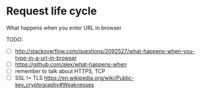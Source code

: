 # Request life cycle

What happens when you enter URL in browser

TODO:

- [ ] http://stackoverflow.com/questions/2092527/what-happens-when-you-type-in-a-url-in-browser
- [ ] https://github.com/alex/what-happens-when
- [ ] remember to talk about HTTPS, TCP
- [ ] SSL != TLS https://en.wikipedia.org/wiki/Public-key_cryptography#Weaknesses

